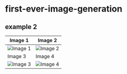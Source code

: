 # first-ever-image-generation

## example 2
| Image 1 | Image 2 |
|---|---|
| ![Image 1](image1.jpg) | ![Image 2](image2.jpg) |
| Image 3 | Image 4 |
| ![Image 3](image3.jpg) | ![Image 4](image4.jpg) |
